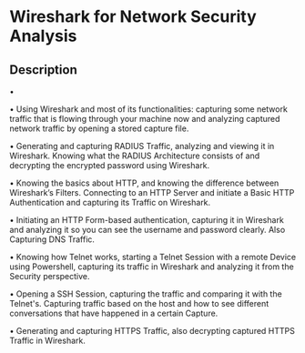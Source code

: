 <h1>Wireshark for Network Security Analysis</h1>


<h2>Description</h2>

•

•
Using Wireshark and most of its functionalities: capturing some network traffic that is flowing through your machine now and analyzing captured network traffic by opening a stored capture file.

•
Generating and capturing RADIUS Traffic, analyzing and viewing it in Wireshark. Knowing what the RADIUS Architecture consists of and decrypting the encrypted password using Wireshark.

•
Knowing the basics about HTTP, and knowing the difference between Wireshark’s Filters. Connecting to an HTTP Server and initiate a Basic HTTP Authentication and capturing its Traffic on Wireshark.

•
Initiating an HTTP Form-based authentication, capturing it in Wireshark and analyzing it so you can see the username and password clearly. Also Capturing DNS Traffic.

•
Knowing how Telnet works, starting a Telnet Session with a remote Device using Powershell, capturing its traffic in Wireshark and analyzing it from the Security perspective.

•
Opening a SSH Session, capturing the traffic and comparing it with the Telnet's. Capturing traffic based on the host and how to see different conversations that have happened in a certain Capture.

•
Generating and capturing HTTPS Traffic, also decrypting captured HTTPS Traffic in Wireshark.

